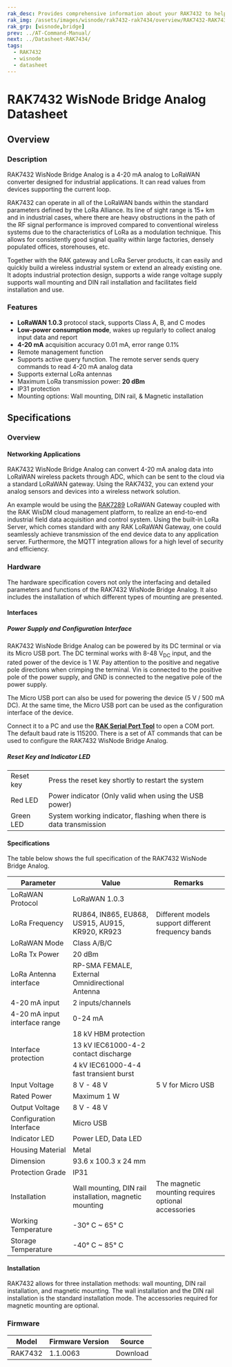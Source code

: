 ```yaml
---
rak_desc: Provides comprehensive information about your RAK7432 to help you use it. This information includes technical specifications, characteristics, and requirements, and it also discusses the device components.
rak_img: /assets/images/wisnode/rak7432-rak7434/overview/RAK7432-RAK7434.png
rak_grp: [wisnode,bridge]
prev: ../AT-Command-Manual/
next: ../Datasheet-RAK7434/
tags:
  - RAK7432
  - wisnode
  - datasheet
---
```


# RAK7432 WisNode Bridge Analog Datasheet

## Overview

### Description

RAK7432 WisNode Bridge Analog is a 4-20&nbsp;mA analog to LoRaWAN converter designed for industrial applications. It can read values from devices supporting the current loop.

RAK7432 can operate in all of the LoRaWAN bands within the standard parameters defined by the LoRa Alliance. Its line of sight range is 15+&nbsp;km and in industrial cases, where there are heavy obstructions in the path of the RF signal performance is improved compared to conventional wireless systems due to the characteristics of LoRa as a modulation technique. This allows for consistently good signal quality within large factories, densely populated offices, storehouses, etc.

Together with the RAK gateway and LoRa Server products, it can easily and quickly build a wireless industrial system or extend an already existing one. It adopts industrial protection design, supports a wide range voltage supply supports wall mounting and DIN rail installation and facilitates field installation and use.

### Features

- **LoRaWAN 1.0.3** protocol stack, supports Class A, B, and C modes
- **Low-power consumption mode**, wakes up regularly to collect analog input data and report
- **4-20&nbsp;mA** acquisition accuracy 0.01&nbsp;mA, error range 0.1%
- Remote management function
- Supports active query function. The remote server sends query commands to read 4-20&nbsp;mA analog data
- Supports external LoRa antennas
- Maximum LoRa transmission power: **20&nbsp;dBm**
- IP31 protection
- Mounting options: Wall mounting, DIN rail, & Magnetic installation

## Specifications

### Overview

<rk-img
  src="/assets/images/wisnode/rak7432-rak7434/rak7432-datasheet/rak7432.png"
  width="50%"
  caption="RAK7432 WisNode Bridge Analog"
/>

#### Networking Applications

RAK7432 WisNode Bridge Analog can convert 4-20&nbsp;mA analog data into LoRaWAN wireless packets through ADC, which can be sent to the cloud via a standard LoRaWAN gateway. Using the RAK7432, you can extend your analog sensors and devices into a wireless network solution.

An example would be using the [RAK7289](https://store.rakwireless.com/products/wisgate-edge-pro-rak7289?utm_source=WisGateRAK7289&utm_medium=Document&utm_campaign=BuyFromStore) LoRaWAN Gateway coupled with the RAK WisDM cloud management platform, to realize an end-to-end industrial field data acquisition and control system. Using the built-in LoRa Server, which comes standard with any RAK LoRaWAN Gateway, one could seamlessly achieve transmission of the end device data to any application server. Furthermore, the MQTT integration allows for a high level of security and efficiency.

<rk-img
  src="/assets/images/wisnode/rak7432-rak7434/rak7432-datasheet/1.network-structure.png"
  width="100%"
  caption="RAK7432 WisNode Bridge Analog network structure"
/>

### Hardware

The hardware specification covers not only the interfacing and detailed parameters and functions of the RAK7432 WisNode Bridge Analog. It also includes the installation of which different types of mounting are presented.

#### Interfaces

<rk-img
  src="/assets/images/wisnode/rak7432-rak7434/rak7432-datasheet/2.bottom-panel.png"
  width="50%"
  caption="RAK7432 WisNode Bridge Analog bottom panel"
/>

##### Power Supply and Configuration Interface

RAK7432 WisNode Bridge Analog can be powered by its DC terminal or via its Micro USB port. The DC terminal works with 8-48&nbsp;V<sub>DC</sub> input, and the rated power of the device is 1&nbsp;W. Pay attention to the positive and negative pole directions when crimping the terminal. Vin is connected to the positive pole of the power supply, and GND is connected to the negative pole of the power supply.

The Micro USB port can also be used for powering the device (5&nbsp;V / 500&nbsp;mA DC). At the same time, the Micro USB port can be used as the configuration interface of the device.

Connect it to a PC and use the [**RAK Serial Port Tool**](https://downloads.rakwireless.com/LoRa/Tools/RAK_SERIAL_PORT_TOOL_V1.2.1.zip) to open a COM port. The default baud rate is 115200. There is a set of AT commands that can be used to configure the RAK7432 WisNode Bridge Analog.

##### Reset Key and Indicator LED

<table>
 <tbody>
 <tr><td>Reset key</td><td>Press the reset key shortly to restart the system</td></tr>
 <tr><td>Red LED</td><td>Power indicator (Only valid when using the USB power)</td></tr>
 <tr><td>Green LED</td><td>System working indicator, flashing when there is data transmission</td></tr>
</tbody>
</table>

#### Specifications

The table below shows the full specification of the RAK7432 WisNode Bridge Analog.

<table>
 <thead> <tr> <th>Parameter</th> <th>Value</th> <th>Remarks</th> </tr> </thead>
 <tbody>
 <tr><td>LoRaWAN Protocol</td> <td>LoRaWAN 1.0.3</td> <td></td> </tr>
 <tr><td>LoRa Frequency</td> <td>RU864, IN865, EU868, US915, AU915, KR920, KR923 </td> <td>Different models support different frequency bands</td></tr>
 <tr><td>LoRaWAN Mode</td> <td>Class A/B/C</td> <td></td></tr>
 <tr><td>LoRa Tx Power</td> <td>20&nbsp;dBm</td> <td></td></tr>
 <tr><td>LoRa Antenna interface</td> <td>RP-SMA FEMALE, External Omnidirectional Antenna</td> <td></td></tr>
 <tr><td>4-20&nbsp;mA input</td><td>2 inputs/channels</td> <td></td></tr>
 <tr><td>4-20&nbsp;mA input interface range</td><td>0-24&nbsp;mA</td> <td></td></tr>
 <tr><td rowspan="3">Interface protection</td> <td>18&nbsp;kV HBM protection</td> <td></td> </tr>
 <tr><td>13&nbsp;kV IEC61000-4-2 contact discharge</td> <td></td> </tr>
 <tr><td>4&nbsp;kV IEC61000-4-4 fast transient burst</td> <td></td> </tr>
 <tr><td>Input Voltage</td> <td>8&nbsp;V - 48&nbsp;V</td> <td> 5&nbsp;V for Micro USB</td></tr>
 <tr><td>Rated Power</td><td>Maximum 1&nbsp;W</td> <td></td></tr>
 <tr><td>Output Voltage</td><td>8&nbsp;V - 48&nbsp;V</td> <td></td></tr>
 <tr><td>Configuration Interface</td><td>Micro USB</td> <td></td></tr>
 <tr><td>Indicator LED</td><td>Power LED, Data LED</td> <td></td></tr>
 <tr><td>Housing Material</td><td>Metal</td> <td></td></tr>
 <tr><td>Dimension</td><td>93.6 x 100.3 x 24&nbsp;mm</td> <td></td></tr>
 <tr><td>Protection Grade</td><td>IP31</td> <td></td></tr>
 <tr><td>Installation</td><td>Wall mounting, DIN rail installation, magnetic mounting</td><td>The magnetic mounting requires optional accessories</td></tr>
 <tr><td>Working Temperature</td><td>-30°&nbsp;C ~ 65°&nbsp;C</td><td></td></tr>
 <tr><td>Storage Temperature</td><td>-40°&nbsp;C ~ 85°&nbsp;C</td><td></td></tr>
 </tbody>
</table>

#### Installation

RAK7432 allows for three installation methods: wall mounting, DIN rail installation, and magnetic mounting. The wall installation and the DIN rail installation is the standard installation mode. The accessories required for magnetic mounting are optional.

<rk-img
  src="/assets/images/wisnode/rak7432-rak7434/rak7432-datasheet/3.mounting-options.png"
  width="100%"
  caption="Different types of mounting"
/>

### Firmware

<table>
 <thead><tr><th>Model</th><th>Firmware Version</th><th>Source</th></tr></thead>
 <tbody>
 <tr><td>RAK7432</td><td>1.1.0063</td><td>Download</td></tr>
 </tbody>
</table>

<!-- ## Certification

<rk-certifications :params="$page.frontmatter.certifications" /> -->
